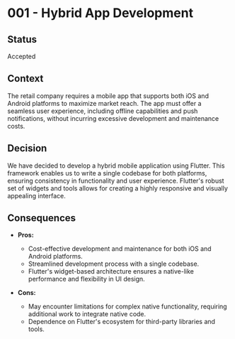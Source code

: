 # 001 - Hybrid App Development

## Status

Accepted

## Context

The retail company requires a mobile app that supports both iOS and Android platforms to maximize market reach. The app must offer a seamless user experience, including offline capabilities and push notifications, without incurring excessive development and maintenance costs.

## Decision

We have decided to develop a hybrid mobile application using Flutter. This framework enables us to write a single codebase for both platforms, ensuring consistency in functionality and user experience. Flutter's robust set of widgets and tools allows for creating a highly responsive and visually appealing interface.

## Consequences

- **Pros:**
  - Cost-effective development and maintenance for both iOS and Android platforms.
  - Streamlined development process with a single codebase.
  - Flutter's widget-based architecture ensures a native-like performance and flexibility in UI design.

- **Cons:**
  - May encounter limitations for complex native functionality, requiring additional work to integrate native code.
  - Dependence on Flutter's ecosystem for third-party libraries and tools.
